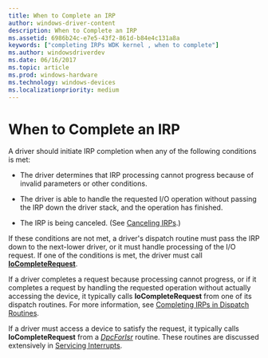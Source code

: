 ```yaml
---
title: When to Complete an IRP
author: windows-driver-content
description: When to Complete an IRP
ms.assetid: 6986b24c-e7e5-43f2-861d-b84e4c131a8a
keywords: ["completing IRPs WDK kernel , when to complete"]
ms.author: windowsdriverdev
ms.date: 06/16/2017
ms.topic: article
ms.prod: windows-hardware
ms.technology: windows-devices
ms.localizationpriority: medium
---
```


# When to Complete an IRP





A driver should initiate IRP completion when any of the following conditions is met:

-   The driver determines that IRP processing cannot progress because of invalid parameters or other conditions.

-   The driver is able to handle the requested I/O operation without passing the IRP down the driver stack, and the operation has finished.

-   The IRP is being canceled. (See [Canceling IRPs](canceling-irps.md).)

If these conditions are not met, a driver's dispatch routine must pass the IRP down to the next-lower driver, or it must handle processing of the I/O request. If one of the conditions is met, the driver must call [**IoCompleteRequest**](https://msdn.microsoft.com/library/windows/hardware/ff548343).

If a driver completes a request because processing cannot progress, or if it completes a request by handling the requested operation without actually accessing the device, it typically calls **IoCompleteRequest** from one of its dispatch routines. For more information, see [Completing IRPs in Dispatch Routines](completing-irps-in-dispatch-routines.md).

If a driver must access a device to satisfy the request, it typically calls **IoCompleteRequest** from a [*DpcForIsr*](https://msdn.microsoft.com/library/windows/hardware/ff544079) routine. These routines are discussed extensively in [Servicing Interrupts](servicing-interrupts.md).

 

 




